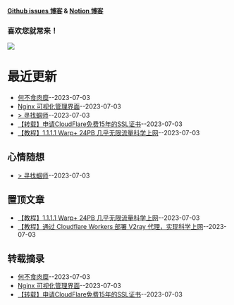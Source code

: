 
#### [Github issues 博客](https://boke.adone.eu.org/) & [Notion 博客](https://nb.adone.eu.org/)
### 喜欢您就常来！
[![](https://s2.loli.net/2023/07/03/WxmifsloVXrYz2I.png)](https://nb.adone.eu.org/)
# 最近更新
- [何不食肉糜](https://github.com/jaydong2016/gitblog/issues/17)--2023-07-03
- [Nginx 可视化管理界面](https://github.com/jaydong2016/gitblog/issues/16)--2023-07-03
- [> 寻找蝈师](https://github.com/jaydong2016/gitblog/issues/15)--2023-07-03
- [【转载】申请CloudFlare免费15年的SSL证书](https://github.com/jaydong2016/gitblog/issues/14)--2023-07-03
- [【教程】1.1.1.1 Warp+ 24PB 几乎无限流量科学上网](https://github.com/jaydong2016/gitblog/issues/13)--2023-07-03
## 心情随想
- [> 寻找蝈师](https://github.com/jaydong2016/gitblog/issues/15)--2023-07-03
## 置顶文章
- [【教程】1.1.1.1 Warp+ 24PB 几乎无限流量科学上网](https://github.com/jaydong2016/gitblog/issues/13)--2023-07-03
- [【教程】通过 Cloudflare Workers 部署 V2ray 代理，实现科学上网](https://github.com/jaydong2016/gitblog/issues/12)--2023-07-03
## 转载摘录
- [何不食肉糜](https://github.com/jaydong2016/gitblog/issues/17)--2023-07-03
- [Nginx 可视化管理界面](https://github.com/jaydong2016/gitblog/issues/16)--2023-07-03
- [【转载】申请CloudFlare免费15年的SSL证书](https://github.com/jaydong2016/gitblog/issues/14)--2023-07-03
